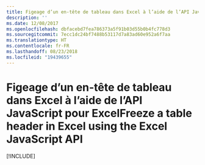 ```yaml
---
title: Figeage d’un en-tête de tableau dans Excel à l’aide de l’API JavaScript pour Excel
description: ''
ms.date: 12/08/2017
ms.openlocfilehash: dbfacebd7fea786373a5f91b03d55b0b4fc778d3
ms.sourcegitcommit: 7ecc1dc24bf7488b53117d7a83ad60e952a6f7aa
ms.translationtype: HT
ms.contentlocale: fr-FR
ms.lasthandoff: 08/23/2018
ms.locfileid: "19439655"
---
```

# <a name="freeze-a-table-header-in-excel-using-the-excel-javascript-api"></a><span data-ttu-id="5d243-102">Figeage d’un en-tête de tableau dans Excel à l’aide de l’API JavaScript pour Excel</span><span class="sxs-lookup"><span data-stu-id="5d243-102">Freeze a table header in Excel using the Excel JavaScript API</span></span>

[!INCLUDE[](../includes/excel-tutorial-freeze-header.md)]
